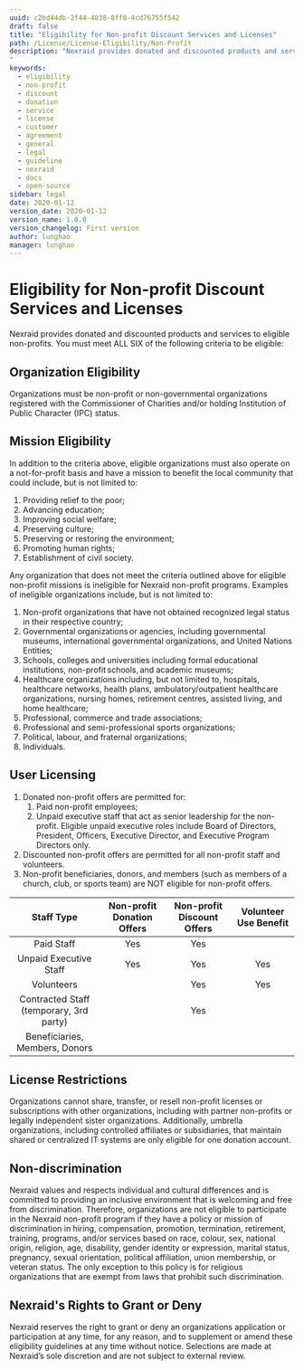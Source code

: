 ```yaml
---
uuid: c2bd44db-2f44-4038-8ff0-4cd76755f542
draft: false
title: "Eligibility for Non-profit Discount Services and Licenses"
path: /License/License-Eligibility/Non-Profit
description: "Nexraid provides donated and discounted products and services to eligible Non-profit organization. To be eligible, you have to meet the requirements stated in this document.
"
keywords: 
  - eligibility
  - non-profit
  - discount
  - donation
  - service
  - license
  - customer
  - agreement
  - general
  - legal
  - guideline
  - nexraid
  - docs
  - open-source
sidebar: legal
date: 2020-01-12
version_date: 2020-01-12
version_name: 1.0.0
version_changelog: First version
author: lunghao
manager: lunghao
---
```


# Eligibility for Non-profit Discount Services and Licenses
Nexraid provides donated and discounted products and services to eligible non-profits. You must meet ALL SIX of the following criteria to be eligible:

## Organization Eligibility
Organizations must be non-profit or non-governmental organizations registered with the Commissioner of Charities and/or holding Institution of Public Character (IPC) status.

## Mission Eligibility
In addition to the criteria above, eligible organizations must also operate on a not-for-profit basis and have a mission to benefit the local community that could include, but is not limited to:
1. Providing relief to the poor;
2. Advancing education;
3. Improving social welfare;
4. Preserving culture;
5. Preserving or restoring the environment;
6. Promoting human rights;
7. Establishment of civil society.

Any organization that does not meet the criteria outlined above for eligible non-profit missions is ineligible for Nexraid non-profit programs. Examples of ineligible organizations include, but is not limited to:
1. Non-profit organizations that have not obtained recognized legal status in their respective country;
2. Governmental organizations or agencies, including governmental museums, international governmental organizations, and United Nations Entities;
3. Schools, colleges and universities including formal educational institutions, non-profit schools, and academic museums;
4. Healthcare organizations including, but not limited to, hospitals, healthcare networks, health plans, ambulatory/outpatient healthcare organizations, nursing homes, retirement centres, assisted living, and home healthcare;
5. Professional, commerce and trade associations;
6. Professional and semi-professional sports organizations;
7. Political, labour, and fraternal organizations;
8. Individuals.

## User Licensing
1. Donated non-profit offers are permitted for:
   1. Paid non-profit employees;
   2. Unpaid executive staff that act as senior leadership for the non-profit. Eligible unpaid executive roles include Board of Directors, President, Officers, Executive Director, and Executive Program Directors only.
2. Discounted non-profit offers are permitted for all non-profit staff and volunteers.
3. Non-profit beneficiaries, donors, and members (such as members of a church, club, or sports team) are NOT eligible for non-profit offers.

| Staff Type                              | Non-profit Donation Offers | Non-profit Discount Offers | Volunteer Use Benefit |
|:---------------------------------------:|:--------------------------:|:--------------------------:|:---------------------:|
| Paid Staff                              | Yes                        | Yes                        |                       |
| Unpaid Executive Staff                  | Yes                        | Yes                        | Yes                   |
| Volunteers                              |                            | Yes                        | Yes                   |
| Contracted Staff (temporary, 3rd party) |                            | Yes                        |                       |
| Beneficiaries, Members, Donors          |                            |                            |                       |

## License Restrictions
Organizations cannot share, transfer, or resell non-profit licenses or subscriptions with other organizations, including with partner non-profits or legally independent sister organizations. Additionally, umbrella organizations, including controlled affiliates or subsidiaries, that maintain shared or centralized IT systems are only eligible for one donation account.

## Non-discrimination
Nexraid values and respects individual and cultural differences and is committed to providing an inclusive environment that is welcoming and free from discrimination. Therefore, organizations are not eligible to participate in the Nexraid non-profit program if they have a policy or mission of discrimination in hiring, compensation, promotion, termination, retirement, training, programs, and/or services based on race, colour, sex, national origin, religion, age, disability, gender identity or expression, marital status, pregnancy, sexual orientation, political affiliation, union membership, or veteran status. The only exception to this policy is for religious organizations that are exempt from laws that prohibit such discrimination.

## Nexraid's Rights to Grant or Deny
Nexraid reserves the right to grant or deny an organizations application or participation at any time, for any reason, and to supplement or amend these eligibility guidelines at any time without notice. Selections are made at Nexraid’s sole discretion and are not subject to external review.
